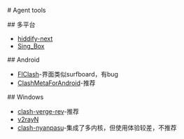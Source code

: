 \# Agent tools

\## 多平台
- [hiddify-next](https://github.com/hiddify/hiddify-next)
- [Sing_Box](https://github.com/SagerNet/sing-box)

\## Android
  - [FlClash](https://github.com/chen08209/FlClash)-界面类似surfboard，有bug
  - [ClashMetaForAndroid](https://github.com/MetaCubeX/ClashMetaForAndroid)-推荐

\## Windows
  - [clash-verge-rev](https://github.com/clash-verge-rev/clash-verge-rev)-推荐
  - [v2rayN](https://github.com/2dust/v2rayN)
  - [clash-nyanpasu](https://github.com/LibNyanpasu/clash-nyanpasu)-集成了多内核，但使用体验较差，不推荐
